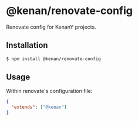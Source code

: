 # @kenan/renovate-config

Renovate config for KenanY projects.

## Installation

```bash
$ npm install @kenan/renovate-config
```

## Usage

Within renovate's configuration file:

```json
{
  "extends": ["@kenan"]
}
```
